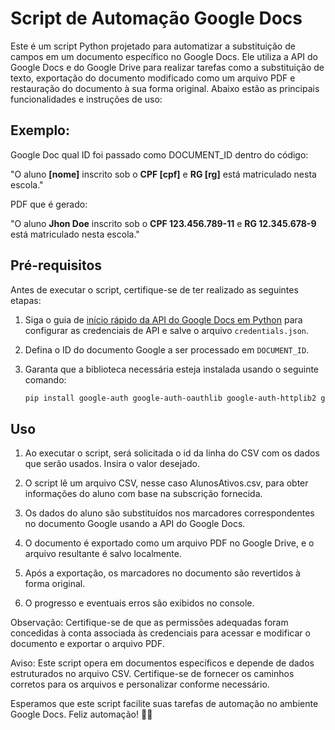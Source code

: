 # Script de Automação Google Docs

Este é um script Python projetado para automatizar a substituição de campos em um documento específico no Google Docs. Ele utiliza a API do Google Docs e do Google Drive para realizar tarefas como a substituição de texto, exportação do documento modificado como um arquivo PDF e restauração do documento à sua forma original. Abaixo estão as principais funcionalidades e instruções de uso:



## Exemplo: 
Google Doc qual ID foi passado como DOCUMENT_ID dentro do código:

"O aluno **[nome]** inscrito sob o **CPF [cpf]** e **RG [rg]** está matriculado nesta escola."

PDF que é gerado:

"O aluno **Jhon Doe** inscrito sob o **CPF 123.456.789-11** e **RG 12.345.678-9** está matriculado nesta escola."

## Pré-requisitos
Antes de executar o script, certifique-se de ter realizado as seguintes etapas:

1. Siga o guia de [início rápido da API do Google Docs em Python](https://developers.google.com/docs/api/quickstart/python?hl=pt-br) para configurar as credenciais de API e salve o arquivo `credentials.json`.

2. Defina o ID do documento Google a ser processado em `DOCUMENT_ID`.

3. Garanta que a biblioteca necessária esteja instalada usando o seguinte comando:

   ```bash
   pip install google-auth google-auth-oauthlib google-auth-httplib2 google-api-python-client


## Uso

1. Ao executar o script, será solicitada o id da linha do CSV com os dados que serão usados. Insira o valor desejado.

2. O script lê um arquivo CSV, nesse caso AlunosAtivos.csv, para obter informações do aluno com base na subscrição fornecida.

3. Os dados do aluno são substituídos nos marcadores correspondentes no documento Google usando a API do Google Docs.

4. O documento é exportado como um arquivo PDF no Google Drive, e o arquivo resultante é salvo localmente.

5. Após a exportação, os marcadores no documento são revertidos à forma original.

6. O progresso e eventuais erros são exibidos no console.

Observação: Certifique-se de que as permissões adequadas foram concedidas à conta associada às credenciais para acessar e modificar o documento e exportar o arquivo PDF.

Aviso: Este script opera em documentos específicos e depende de dados estruturados no arquivo CSV. Certifique-se de fornecer os caminhos corretos para os arquivos e personalizar conforme necessário.

Esperamos que este script facilite suas tarefas de automação no ambiente Google Docs. Feliz automação! 🚀🎉
